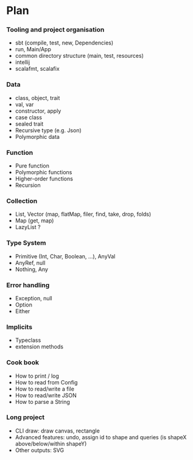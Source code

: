 # Plan

### Tooling and project organisation
* sbt (compile, test, new, Dependencies)
* run, Main/App
* common directory structure (main, test, resources)
* intellij
* scalafmt, scalafix

### Data
* class, object, trait
* val, var
* constructor, apply
* case class
* sealed trait
* Recursive type (e.g. Json)
* Polymorphic data

### Function
* Pure function
* Polymorphic functions
* Higher-order functions
* Recursion

### Collection
* List, Vector (map, flatMap, filer, find, take, drop, folds)
* Map (get, map)
* LazyList ?

### Type System
* Primitive (Int, Char, Boolean, ...), AnyVal
* AnyRef, null
* Nothing, Any

### Error handling
* Exception, null
* Option
* Either

### Implicits
* Typeclass
* extension methods

### Cook book
* How to print / log
* How to read from Config
* How to read/write a file
* How to read/write JSON
* How to parse a String

### Long project
* CLI draw: draw canvas, rectangle
* Advanced features: undo, assign id to shape and queries (is shapeX above/below/within shapeY)
* Other outputs: SVG
